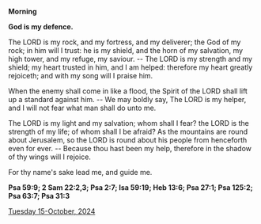 **Morning**

**God is my defence.**
 
The LORD is my rock, and my fortress, and my deliverer; the God of my rock; in him will I trust: he is my shield, and the horn of my salvation, my high tower, and my refuge, my saviour. -- The LORD is my strength and my shield; my heart trusted in him, and I am helped: therefore my heart greatly rejoiceth; and with my song will I praise him.
 
When the enemy shall come in like a flood, the Spirit of the LORD shall lift up a standard against him. -- We may boldly say, The LORD is my helper, and I will not fear what man shall do unto me.
 
The LORD is my light and my salvation; whom shall I fear? the LORD is the strength of my life; of whom shall I be afraid? As the mountains are round about Jerusalem, so the LORD is round about his people from henceforth even for ever. -- Because thou hast been my help, therefore in the shadow of thy wings will I rejoice.
 
For thy name's sake lead me, and guide me.  

**Psa 59:9; 2 Sam 22:2,3; Psa 2:7; Isa 59:19; Heb 13:6; Psa 27:1; Psa 125:2; Psa 63:7; Psa 31:3**

[Tuesday 15-October, 2024](https://t.me/daily_light)

